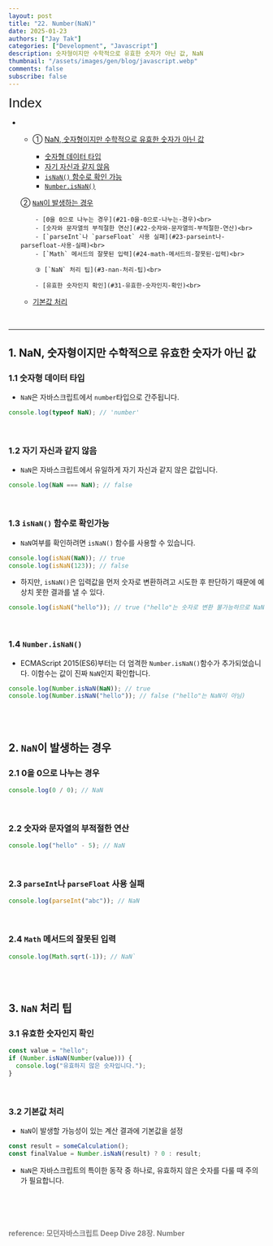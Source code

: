 ```yaml
---
layout: post
title: "22. Number(NaN)"
date: 2025-01-23
authors: ["Jay Tak"]
categories: ["Development", "Javascript"]
description: 숫자형이지만 수학적으로 유효한 숫자가 아닌 값, NaN
thumbnail: "/assets/images/gen/blog/javascript.webp"
comments: false
subscribe: false
---
```


<span style="font-family: 'Brown', sans-serif !important; font-size: 20pt;">Index</span>

- - ① [NaN, 숫자형이지만 수학적으로 유효한 숫자가 아닌 값](#1-nan-숫자형이지만-수학적으로-유효한-숫자가-아닌-값)<br>

    - [숫자형 데이터 타입](#11-숫자형-데이터-타입)<br>
    - [자기 자신과 같지 않음](#12-자기-자신과-같지-않음)<br>
    - [`isNaN()` 함수로 확인 가능](#13-isnan-함수로-확인-가능)<br>
    - [`Number.isNaN()`](#14-numberisnan)<br>

  ② [`NaN`이 발생하는 경우](#2-nan이-발생하는-경우)<br>

          - [0을 0으로 나누는 경우](#21-0을-0으로-나누는-경우)<br>
          - [숫자와 문자열의 부적절한 연산](#22-숫자와-문자열의-부적절한-연산)<br>
          - [`parseInt`나 `parseFloat` 사용 실패](#23-parseint나-parsefloat-사용-실패)<br>
          - [`Math` 메서드의 잘못된 입력](#24-math-메서드의-잘못된-입력)<br>

          ③ [`NaN` 처리 팁](#3-nan-처리-팁)<br>

          - [유효한 숫자인지 확인](#31-유효한-숫자인지-확인)<br>

  - [기본값 처리](#32-기본값-처리)<br>

<br>

---

## 1. NaN, 숫자형이지만 수학적으로 유효한 숫자가 아닌 값

### 1.1 숫자형 데이터 타입

- `NaN`은 자바스크립트에서 `number`타입으로 간주됩니다.

```javascript
console.log(typeof NaN); // 'number'
```

<br>

### 1.2 자기 자신과 같지 않음

- `NaN`은 자바스크립트에서 유일하게 자기 자신과 같지 않은 값입니다.

```js
console.log(NaN === NaN); // false
```

<br>

### 1.3 `isNaN()` 함수로 확인가능

- `NaN`여부를 확인하려면 `isNaN()` 함수를 사용할 수 있습니다.

```js
console.log(isNaN(NaN)); // true
console.log(isNaN(123)); // false
```

- 하지만, `isNaN()`은 입력값을 먼저 숫자로 변환하려고 시도한 후 판단하기 때문에 예상치 못한 결과를 낼 수 있다.

```js
console.log(isNaN("hello")); // true ("hello"는 숫자로 변환 불가능하므로 NaN)
```

<br>

### 1.4 `Number.isNaN()`

- ECMAScript 2015(ES6)부터는 더 엄격한 `Number.isNaN()`함수가 추가되었습니다. 이함수는 값이 진짜 `NaN`인지 확인합니다.

```js
console.log(Number.isNaN(NaN)); // true
console.log(Number.isNaN("hello")); // false ("hello"는 NaN이 아님)
```

<br><br>

## 2. `NaN`이 발생하는 경우

### 2.1 0을 0으로 나누는 경우

```js
console.log(0 / 0); // NaN
```

<br>

### 2.2 숫자와 문자열의 부적절한 연산

```js
console.log("hello" - 5); // NaN
```

<br>

### 2.3 `parseInt`나 `parseFloat` 사용 실패

```js
console.log(parseInt("abc")); // NaN
```

<br>

### 2.4 `Math` 메서드의 잘못된 입력

```js
console.log(Math.sqrt(-1)); // NaN`
```

<br><br>

## 3. `NaN` 처리 팁

### 3.1 유효한 숫자인지 확인

```js
const value = "hello";
if (Number.isNaN(Number(value))) {
  console.log("유효하지 않은 숫자입니다.");
}
```

<br>

### 3.2 기본값 처리

- `NaN`이 발생할 가능성이 있는 계산 결과에 기본값을 설정

```js
const result = someCalculation();
const finalValue = Number.isNaN(result) ? 0 : result;
```

- `NaN`은 자바스크립트의 특이한 동작 중 하나로, 유효하지 않은 숫자를 다룰 때 주의가 필요합니다.

<br><br><br>

#### <span style="color:grey">reference: 모던자바스크립트 Deep Dive 28장. Number</span>
